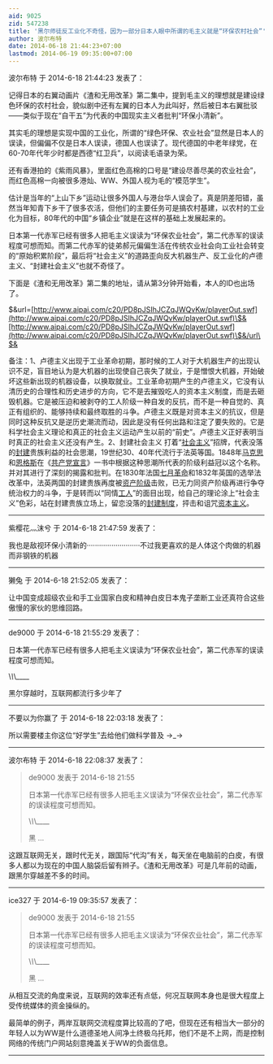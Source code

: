 ```yaml
---
aid: 9025
zid: 547238
title: '黑尔师徒反工业化不奇怪，因为一部分日本人眼中所谓的毛主义就是“环保农村社会”'
author: 波尔布特
date: 2014-06-18 21:44:23+07:00
lastmod: 2014-06-19 09:35:00+07:00
---
```


波尔布特 于 2014-6-18 21:44:23 发表了：

记得日本的右翼动画片《渣和无用改革》第二集中，提到毛主义的理想就是建设绿色环保的农村社会，貌似剧中还有左翼的日本人为此叫好，然后被日本右翼批驳——类似于现在“自干五”为代表的中国现实主义者批判“环保小清新”。

其实毛的理想是实现中国的工业化，所谓的“绿色环保、农业社会”显然是日本人的误读，但偏偏不仅是日本人误读，德国人也误读了。现代德国的中老年绿党，在60-70年代年少时都是西德“红卫兵”，以阅读毛语录为荣。

还有香港拍的《紫雨风暴》，里面红色高棉的口号是“建设尽善尽美的农业社会”，而红色高棉一向被很多港灿、WW、外国人视为毛的“模范学生”。

估计是当年的“上山下乡”运动让很多外国人与港台华人误会了。真是阴差阳错，虽然当年知青下乡干了很多农活，但他们的主要任务可是搞农村基建，以农村的工业化为目标，80年代的中国“乡镇企业”就是在这样的基础上发展起来的。

日本第一代赤军已经有很多人把毛主义误读为“环保农业社会”，第二代赤军的误读程度可想而知。而第二代赤军的徒弟郝元偏偏生活在传统农业社会向工业社会转变的“原始积累阶段”，最后将“社会主义”的道路歪向反大机器生产、反工业化的卢德主义、“封建社会主义”也就不奇怪了。

下面是《渣和无用改革》第二集的地址，请从第3分钟开始看，本人的ID也出场了。

\$&url=[http://www.aipai.com/c20/PD8pJSIhJCZqJWQvKw/playerOut.swf](http://www.aipai.com/c20/PD8pJSIhJCZqJWQvKw/playerOut.swf)\$&[http://www.aipai.com/c20/PD8pJSIhJCZqJWQvKw/playerOut.swf](http://www.aipai.com/c20/PD8pJSIhJCZqJWQvKw/playerOut.swf)\$&/url\$&

备注：1、卢德主义出现于工业革命初期，那时候的工人对于大机器生产的出现认识不足，盲目地认为是大机器的出现使自己丧失了就业，于是憎恨大机器，开始破坏这些新出现的机器设备，以换取就业。工业革命初期产生的卢德主义，它没有认清历史的合理性和历史进步的方向，它不是去摧毁吃人的资本主义制度，而是去砸毁机器。它是被压迫和被剥夺的工人阶级一种自发的反抗，而不是一种自觉的、真正有组织的、能够持续和最终取胜的斗争。卢德主义既是对资本主义的抗议，但是同时这种反抗又是逆历史潮流而动，因此是没有任何出路和注定了要失败的。它是科学社会主义理论和真正的社会主义运动产生以前的“前史”。卢德主义正好表明当时真正的社会主义还没有产生。2、封建社会主义 打着“[社会主义](http://baike.baidu.com/view/8059.htm)”招牌，代表没落的[封建](http://baike.baidu.com/view/84207.htm)贵族利益的社会思潮，19世纪30、40年代流行于法英等国。1848年[马克思](http://baike.baidu.com/view/4610.htm)和[恩格斯](http://baike.baidu.com/view/4486.htm)在《[共产党宣言](http://baike.baidu.com/view/18535.htm)》一书中根据这种思潮所代表的阶级利益冠以这个名称。并对其进行了深刻的揭露和批判。在1830年法国[七月革命](http://baike.baidu.com/view/935797.htm)和1832年英国的选举法改革中，法英两国的封建贵族再度被[资产阶级](http://baike.baidu.com/view/29095.htm)击败，已无力同资产阶级再进行争夺统治权力的斗争，于是转而以“同情[工人](http://baike.baidu.com/view/290319.htm)”的面目出现，给自己的理论涂上“社会主义”色彩，站在封建贵族立场上，留恋没落的[封建制度](http://baike.baidu.com/view/40852.htm)，抨击和诅咒[资本主义](http://baike.baidu.com/view/163.htm)。

---------

紫樱花灬沫兮 于 2014-6-18 21:47:59 发表了：

我也是敌视环保小清新的··························不过我更喜欢的是人体这个肉做的机器而非钢铁的机器

---------

獭兔 于 2014-6-18 21:52:05 发表了：

让中国变成超级农业和手工业国家白皮和精神白皮日本鬼子垄断工业还真符合这些傲慢的家伙的思维回路。

---------

de9000 于 2014-6-18 21:55:29 发表了：

日本第一代赤军已经有很多人把毛主义误读为“环保农业社会”，第二代赤军的误读程度可想而知。

\\_\\_\\_\_\_\_

黑尔穿越时，互联网都流行多少年了

---------

不要以为你赢了 于 2014-6-18 22:03:18 发表了：

所以需要楼主你这位“好学生”去给他们做科学普及 →\_→

---------

波尔布特 于 2014-6-18 22:08:37 发表了：

> de9000 发表于 2014-6-18 21:55
> 
> 日本第一代赤军已经有很多人把毛主义误读为“环保农业社会”，第二代赤军的误读程度可想而知。
> 
> \\_\\_\\_\_\_\_
> 
> 黑 ...



这跟互联网无关，跟时代无关，跟国际“代沟”有关，每天坐在电脑前的白皮，有很多人都以为现在的中国人脑袋后留有辫子。《渣和无用改革》可是几年前的动画，跟黑尔穿越差不多的时间。

---------

ice327 于 2014-6-19 09:35:57 发表了：

> de9000 发表于 2014-6-18 21:55
> 
> 日本第一代赤军已经有很多人把毛主义误读为“环保农业社会”，第二代赤军的误读程度可想而知。
> 
> \\_\\_\\_\_\_\_
> 
> 黑 ...



从相互交流的角度来说，互联网的效率还有点低，何况互联网本身也是很大程度上受传统媒体的资金操纵的。

最简单的例子，两岸互联网交流程度算比较高的了吧，但现在还有相当大一部分的年轻人以为WW是什么道德圣地人间净土终极乌托邦，他们不是不上网，而是控制网络的传统门户网站刻意掩盖关于WW的负面信息。

---------

